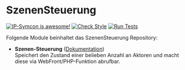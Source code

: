 # SzenenSteuerung

[![IP-Symcon is awesome!](https://img.shields.io/badge/IP--Symcon-5.0-blue.svg)](https://www.symcon.de)
[![Check Style](https://github.com/symcon/SzenenSteuerung/workflows/Check%20Style/badge.svg)](https://github.com/symcon/SzenenSteuerung/actions)
[![Run Tests](https://github.com/symcon/SzenenSteuerung/workflows/Run%20Tests/badge.svg)](https://github.com/symcon/SzenenSteuerung/actions)

Folgende Module beinhaltet das SzenenSteuerung Repository:

- __Szenen-Steuerung__ ([Dokumentation](https://www.symcon.de/de/service/dokumentation/modulreferenz/szenensteuerung))  
	Speichert den Zustand einer belieben Anzahl an Aktoren und macht diese via WebFront/PHP-Funktion abrufbar.
